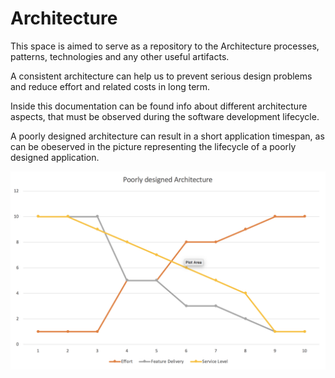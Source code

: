 # Architecture
This space is aimed to serve as a repository to the Architecture processes, patterns, technologies and any other useful artifacts. 

A consistent architecture can help us to prevent serious design problems and reduce effort and related costs in long term.  

Inside this documentation can be found info about different architecture aspects, that must be observed during the software development lifecycle.

A poorly designed architecture can result in a short application timespan, as can be obeserved in the picture representing the lifecycle of a poorly designed application.

![Poorly Designed Architecture](https://github.com/golangspell/architecture/blob/master/img/PoorlyDesignedArchitecture.png?raw=true)
